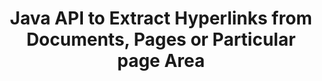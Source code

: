 ---
############################# Static ############################
layout: "auto-gen-gist"
draft: false
path: "parser/java/extract/xlsx"
otherformats: DOC DOT DOCX DOCM DOTX DOTM TXT ODT OTT RTF PDF XHTML MHTML MD XML EPUB FB2 CHM XLS XLT XLSM XLSB XLTX XLTM ODS CSV OTS XLA XLAM PPT PPTX  PPS POT PPSX PPTM POTX PPSM ODP OTP PST OST EML EMLX MSG ONE 

############################# Head ############################
head_title: "Hyperlinks Extraction from Documents, Pages or Page Area via Java API"
head_description: "GroupDocs.Parser Java API allows developers to extract hyperlinks from documents, doc’s page or specific page area of Excel, PowerPoint, PDF, Outlook & more."

############################# Header ############################
title: "Java API to Extract Hyperlinks from Documents, Pages or Particular page Area "
description: "GroupDocs.Parser Java API makes developers job easy by allowing them to extract hyperlinks from documents, document’s page or specific page Area of  PDF, DOCX, PPTX, EML, MSG, XLS, XLSX, CSV, RTF, EPUB and many more."

######################### Download Button #######################
button:
    enable: true

############################# About ############################
about:
    enable: true
    title: "How to Perform Hyperlinks Extraction from Various Documents via Java?"
    content: |
       This web page explains how to parse and extract hyperlinks from different types of document, document’s page or a particular area of a page using just a couple of lines of Java code.  Hyperlink can be very useful to navigate between pages or Web sites and can points to an entire document or to a particular part within a document, graphics, sounds, e-mail addresses and more.   GroupDocs.Parser for Java is a very powerful API that allows software developers to parse documents and extract text as well as metadata from various popular documents inside their own Java applications. It has included several advanced features for extracting text & hyperlinks from  various documents types such as PDF, Emails, Ebooks, Microsoft Office formats: Word (DOC, DOCX), PowerPoint (PPT, PPTX), Excel (XLS, XLSX), LibreOffice formats and many more.

############################# content ############################
steps:
    enable: true
    block:
    - title_left: "How to Extract Hyperlinks from XLSX Documents"
      content_left: |
       GroupDocs.Parser Java has included functionality for extracting Hyperlinks from XLSX documents. The following Java code example shows how hyperlinks can be extracted from XLSX document. 

      title_right: "Extract Hyperlinks via Java"
      content_right: |
        * Create an instance of [Parser](https://apireference.groupdocs.com/parser/java/com.groupdocs.parser/Parser) 
        * Check if the document supports hyperlink extraction
        * Extract hyperlinks from the document
        * Call [GetHyperlinks](https://apireference.groupdocs.com/parser/java/com.groupdocs.parser/Parser#getHyperlinks()) method extract all hyperlinks from the whole document.
        * Iterate over hyperlinks and Print the hyperlink URL

      gisthash: "036de701f5f17a02dd2353ee547afd5b"
      gistfile: "extract_hyperlinks_form_documents.java"

    - title_left: "How to Extract Hyperlinks from XLSX Documents Page"
      content_left: |
       GroupDocs.Parser .NET allows software developers to extract hyperlinks from XLSX documents with a couple of lines of code. The below C# .NET code shows hyperlinks extraction inside a XLSX document. 

      title_right: "Extract Hyperlinks via Java"
      content_right: |
        * Create an instance of [Parser](https://apireference.groupdocs.com/parser/java/com.groupdocs.parser/Parser) 
        * Check if the document supports hyperlink extraction
        * Get document info by calling [getDocumentInfo](https://apireference.groupdocs.com/parser/java/com.groupdocs.parser/Parser#getDocumentInfo()) method.
        * Iterate over pages and Print a page number
        * Extract hyperlinks from the document
        * Call [GetHyperlinks](https://apireference.groupdocs.com/parser/java/com.groupdocs.parser/Parser#getHyperlinks()) method extract all hyperlinks from the whole document.
        * Iterate over hyperlinks and Print the hyperlink URL
     
      gisthash: "bcca6319f2287edb7295443c1def46ee"
      gistfile: "extract_hyperlinks_form_documents_page.java"
      
    - title_left: "Extract Hyperlinks from XLSX Documents Page Area"
      content_left: |
       GroupDocs.Parser Java API has provided complete support to extract hyperlinks from XLSX document's page ease. The following Java code shows how programmers can extract hyperlinks from a XLSX document page area inside their own Java applications.

      title_right: "How to Extract Hyperlinks using Java?"
      content_right: |
        * Create an instance of [Parser](https://apireference.groupdocs.com/parser/java/com.groupdocs.parser/Parser) 
        * Check document for hyperlink extraction support
        * Create the options which are used for hyperlink extraction
        * Call [GetHyperlinks](https://apireference.groupdocs.com/parser/java/com.groupdocs.parser/Parser#getHyperlinks()) method extract all hyperlinks from the whole document.
        * Iterate over hyperlinks and Print the hyperlink URL
     
      gisthash: "4aefff1fcc6733c0fc12b736d7e36711"
      gistfile: "hyperlinks_extraction_from_document_page_area.java"

    - title_left: "System Requirements"
      content_left: |
        GroupDocs.Parser for Java is supported on all major platforms and operating systems. It can generate documents in Microsoft Word, Excel, PowerPoint, Outlook, OpenOffice & 50+ other formats. For complete system requirements guide, please visit system requirements before executing the code below, please make sure that you have the following prerequisites installed on your system:
        * Operating Systems: Microsoft Windows, Linux, MacOS
        * Java Versions Support: J2SE 7.0 (1.7), J2SE 8.0 (1.8) or above
        * Get the latest version of GroupDocs.Assembly Java APIs from GroupDocs [Repository](https://repository.groupdocs.com/webapp/#/artifacts/browse/tree/General/repo/com/groupdocs/groupdocs-parser)
        
      title_right: "Why Use GroupDocs.Assembly"
      content_right: |
        * Extract a plain text from any of the supported documents.
        * Table of contents extraction support
        * Extract formatted text, metadata, images, containers, and attachments.
        * Documents parsing via user-defined templates.
        * Search Text using keyword or regular expression. 
        * Structured text extraction support
        * Extract table of contents for some supported document formats.
        * Parse form data from PDF documents.

demos:
    enable: true
        

about_formats:
    enable: true


more_formats:
    enable: true


back_to_top:
    enable: true
---